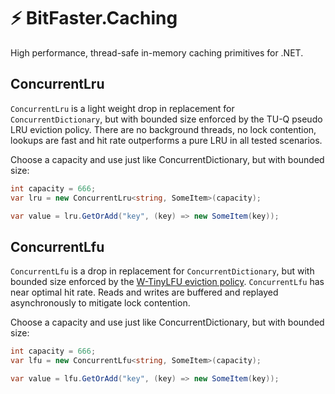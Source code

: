 # ⚡ BitFaster.Caching

High performance, thread-safe in-memory caching primitives for .NET.

## ConcurrentLru

`ConcurrentLru` is a light weight drop in replacement for `ConcurrentDictionary`, but with bounded size enforced by the TU-Q pseudo LRU eviction policy. There are no background threads, no lock contention, lookups are fast and hit rate outperforms a pure LRU in all tested scenarios.

Choose a capacity and use just like ConcurrentDictionary, but with bounded size:

```csharp
int capacity = 666;
var lru = new ConcurrentLru<string, SomeItem>(capacity);

var value = lru.GetOrAdd("key", (key) => new SomeItem(key));
```

## ConcurrentLfu

`ConcurrentLfu` is a drop in replacement for `ConcurrentDictionary`, but with bounded size enforced by the [W-TinyLFU eviction policy](https://arxiv.org/pdf/1512.00727.pdf). `ConcurrentLfu` has near optimal hit rate. Reads and writes are buffered and replayed asynchronously to mitigate lock contention.

Choose a capacity and use just like ConcurrentDictionary, but with bounded size:

```csharp
int capacity = 666;
var lfu = new ConcurrentLfu<string, SomeItem>(capacity);

var value = lfu.GetOrAdd("key", (key) => new SomeItem(key));
```
